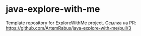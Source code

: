 # java-explore-with-me
Template repository for ExploreWithMe project.
Ссылка на PR: https://github.com/ArtemRabus/java-explore-with-me/pull/3